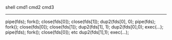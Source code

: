 shell             cmd1                cmd2               cmd3
-----             ----                ----               ----
pipe(fds);
fork();
close(fds[0]);    close(fds[1]);
                  dup2(fds[0], 0);
                  pipe(fds);
                  fork();
                  close(fds[0]);      close(fds[1]);
                  dup2(fds[1], 1);    dup2(fds[0],0);
                  exec(...);          pipe(fds);
                                      fork();
                                      close(fds[0]);     etc
                                      dup2(fds[1],1);
                                      exec(...);

